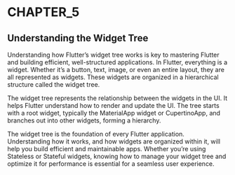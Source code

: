 # CHAPTER_5
## Understanding the Widget Tree

Understanding how Flutter’s widget tree works is key to mastering Flutter and building efficient, well-structured applications. In Flutter, everything is a widget. Whether it’s a button, text, image, or even an entire layout, they are all represented as widgets. These widgets are organized in a hierarchical structure called the widget tree.

The widget tree represents the relationship between the widgets in the UI. It helps Flutter understand how to render and update the UI. The tree starts with a root widget, typically the MaterialApp widget or CupertinoApp, and branches out into other widgets, forming a hierarchy.

The widget tree is the foundation of every Flutter application. Understanding how it works, and how widgets are organized within it, will help you build efficient and maintainable apps. Whether you’re using Stateless or Stateful widgets, knowing how to manage your widget tree and optimize it for performance is essential for a seamless user experience.

